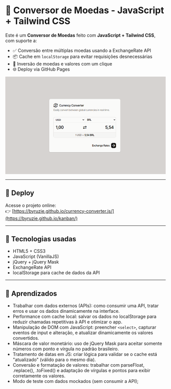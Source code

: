 # 💱 Conversor de Moedas - JavaScript + Tailwind CSS

Este é um **Conversor de Moedas** feito com **JavaScript + Tailwind CSS**, com suporte a:

- ✅ Conversão entre múltiplas moedas usando a ExchangeRate API
- 📦 Cache em `localStorage` para evitar requisições desnecessárias
- 🔄 Inversão de moedas e valores com um clique
- 🌐 Deploy via GitHub Pages

![converter-preview](./currency-converter.png) <!-- opcional, se quiser colocar uma imagem -->

---

## 🚀 Deploy

Acesse o projeto online:  
👉 [https://byruzie.github.io/currency-converter.js/](https://byruzie.github.io/kanban/)

---

## 🧰 Tecnologias usadas

- HTML5 + CSS3
- JavaScript (VanillaJS)
- jQuery + jQuery Mask
- ExchangeRate API
- localStorage para cache de dados da API

---

## 🧠 Aprendizados

- Trabalhar com dados externos (APIs): como consumir uma API, tratar erros e usar os dados dinamicamente na interface.
- Performance com cache local: salvar os dados no localStorage para reduzir chamadas repetitivas à API e otimizar o app.
- Manipulação de DOM com JavaScript: preencher `<select>`, capturar eventos de input e alteração, e atualizar dinamicamente os valores convertidos.
- Máscara de valor monetário: uso de jQuery Mask para aceitar somente números com ponto e vírgula no padrão brasileiro.
- Tratamento de datas em JS: criar lógica para validar se o cache está "atualizado" (válido para o mesmo dia).
- Conversão e formatação de valores: trabalhar com parseFloat, .replace(), .toFixed() e adaptação de vírgulas e pontos para exibir corretamente os valores.
- Modo de teste com dados mockados (sem consumir a API);